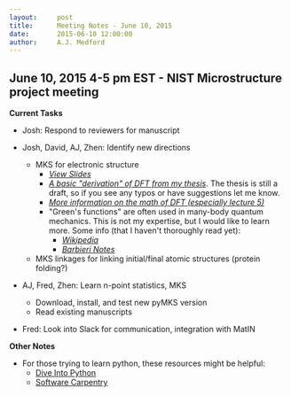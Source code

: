 ```yaml
---
layout:     post
title:      Meeting Notes - June 10, 2015
date:       2015-06-10 12:00:00
author:     A.J. Medford
---
```

<!-- Start Writing Below in Markdown -->

## June 10, 2015 4-5 pm EST - NIST Microstructure project meeting

**Current Tasks**

* Josh: Respond to reviewers for manuscript

* Josh, David, AJ, Zhen: Identify new directions
    * MKS for electronic structure
        * [*View Slides*](https://github.com/mined-gatech/nist-microstructure/blob/gh-pages/img/MKS_electronic_structure.pdf?raw=true)
        * [*A basic "derivation" of DFT from my thesis*](https://github.com/mined-gatech/nist-microstructure/blob/gh-pages/img/DFT_basics.pdf?raw=true). The thesis is still a draft, so if you see any typos or have suggestions let me know.
        * [*More information on the math of DFT (especially lecture 5)*](http://www.physics.metu.edu.tr/~hande/teaching/741.html)
        * "Green's functions" are often used in many-body quantum mechanics.  This is not my expertise, but I would like to learn more. Some info (that I haven't thoroughly read yet):
            * [*Wikipedia*](http://en.wikipedia.org/wiki/Green%27s_function_%28many-body_theory%29)
            * [*Barbieri Notes*](http://ribf.riken.jp/~barbieri/mbgf_files/mbgf_notes.pdf)
    * MKS linkages for linking initial/final atomic structures (protein folding?)

* AJ, Fred, Zhen: Learn n-point statistics, MKS
    * Download, install, and test new pyMKS version
    * Read existing manuscripts

* Fred: Look into Slack for communication, integration with MatIN

**Other Notes**

* For those trying to learn python, these resources might be helpful:
    * [Dive Into Python](http://www.diveintopython.net/)
    * [Software Carpentry](software-carpentry.org/v4/python/)
